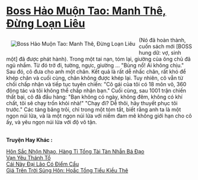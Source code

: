 <a href="https://truyentiki.com/boss-hao-muon-tao-manh-the-dung-loan-lieu.30813/" title="Boss Hảo Muộn Tao: Manh Thê, Đừng Loạn Liêu"><h1>Boss Hảo Muộn Tao: Manh Thê, Đừng Loạn Liêu</h1></a><div style="display:table"><img align="right" style="float: left; padding: 10px;" src="https://truyentiki.com/a/img/str/src/30813.jpg" alt="Boss Hảo Muộn Tao: Manh Thê, Đừng Loạn Liêu">(Nó đã hoàn thành, cuốn sách mới [BOSS hung dữ: vợ, sinh một] đã được phát hành). Trong một tai nạn, tóm lại, giường của ông chủ đã ngủ nhầm. Từ đó trở đi, tường, ngực, giường ... "Bùng nổ! Ai không chịu." Sau đó, cô đưa cho anh một chân. Kết quả là rất dễ nhấc chân, rất khó để khép chân và cuối cùng, chân không được khép lại. Tuy nhiên, cô vẫn từ chối chấp nhận và tiếp tục tuyên chiến: "Cô gái của tôi có 18 môn võ, 360 động tác và tôi không thể chấp nhận bạn." Cuối cùng, sau 1001 trận chiến thất bại, cô đã đầu hàng: "Bạn không có ngày, không đêm, không có khí chất, tôi sẽ chạy trốn khỏi nhà!" "Chạy đi? Dễ thôi, hãy thuyết phục tôi trước." Các tảng băng trôi, chỉ trong một tóm tắt, biết rằng anh ta là một ngọn núi lửa, và là một ngọn núi lửa với niềm đam mê không giới hạn cho cô ấy, và yêu ngọn núi lửa với độ vô tận.</div><p><br><b>Truyện Hay Khác :</b></p><a href="https://truyentiki.com/hon-sac-nhon-nhao-hang-ti-tong-tai-tan-nhan-ba-dao.30812/" alt="Hôn Sắc Nhộn Nhạo, Hàng Tỉ Tổng Tài Tàn Nhẫn Bá Đạo">Hôn Sắc Nhộn Nhạo, Hàng Tỉ Tổng Tài Tàn Nhẫn Bá Đạo</a><br/><a href="https://truyencv2020.blogspot.com/2020/06/van-yeu-thanh-to.html" alt="Vạn Yêu Thánh Tổ">Vạn Yêu Thánh Tổ</a><br/><a href="https://github.com/nownovels/top500/tree/master/truyenhay/33766/" alt="Cái Này Đại Lão Có Điểm Cẩu">Cái Này Đại Lão Có Điểm Cẩu</a><br/><a href="https://github.com/nownovels/top500/tree/master/truyenhay/33469/" alt="Giá Trên Trời Sủng Hôn: Hoắc Tổng Tiểu Kiều Thê">Giá Trên Trời Sủng Hôn: Hoắc Tổng Tiểu Kiều Thê</a><br/>